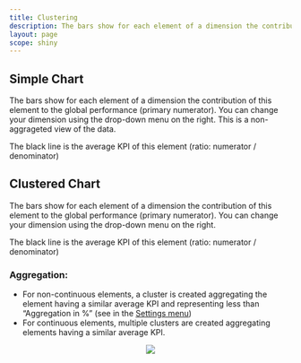 ```yaml
---
title: Clustering
description: The bars show for each element of a dimension the contribution of this element to the global performance (primary numerator).
layout: page
scope: shiny
---
```


## Simple Chart

The bars show for each element of a dimension the contribution of this element to the global performance (primary numerator). You can change your dimension using the drop-down menu on the right. This is a non-aggrageted view of the data.

The black line is the average KPI of this element (ratio: numerator / denominator)

## Clustered Chart
The bars show for each element of a dimension the contribution of this element to the global performance (primary numerator). You can change your dimension using the drop-down menu on the right.

The black line is the average KPI of this element (ratio: numerator / denominator)

### Aggregation:

* For non-continuous elements, a cluster is created aggregating the element having a similar average KPI and representing less than “Aggregation in %” (see in the [Settings menu]({{site.url}}/{{site.baseurl}}/core_app/pivot/web_application/menu/settings))
* For continuous elements, multiple clusters are created aggregating elements having a similar average KPI.

<center><img src="{{site.url}}/{{site.baseurl}}/core_app/pivot/web_application/dashboard/images/simple_chart_pivot.png"/></center>
